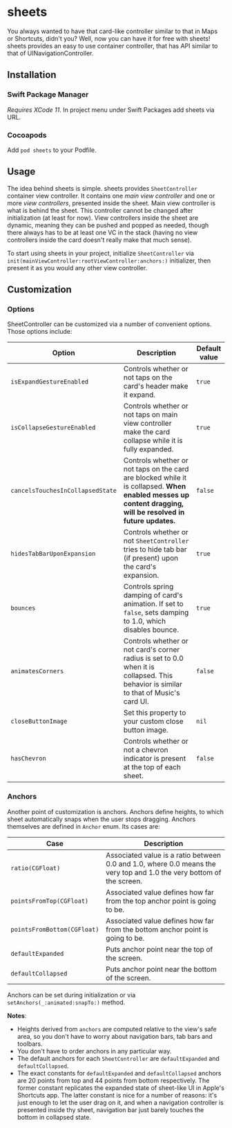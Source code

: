 # sheets

You always wanted to have that card-like controller similar to that in Maps or Shortcuts, didn't you? Well, now you can have it for free with sheets! sheets provides an easy to use container controller, that has API similar to that of UINavigationController. 

## Installation

### Swift Package Manager

_Requires XCode 11_. In project menu under Swift Packages add sheets via URL. 

### Cocoapods

Add `pod sheets` to your Podfile.

## Usage

The idea behind sheets is simple. sheets provides `SheetController` container view controller. It contains one _main view controller_ and one or more _view controllers_, presented inside the sheet. Main view controller is what is behind the sheet. This controller cannot be changed after initialization (at least for now). View controllers inside the sheet are dynamic, meaning they can be pushed and popped as needed, though there always has to be at least one VC in the stack (having no view controllers inside the card doesn't really make that much sense).

To start using sheets in your project, initialize `SheetController` via `init(mainViewController:rootViewController:anchors:)` initializer, then present it as you would any other view controller.

## Customization

### Options

SheetController can be customized via a number of convenient options. Those options include:

| Option | Description | Default value |
| --- | --- | --- |
| `isExpandGestureEnabled` | Controls whether or not taps on the card's header make it expand. | `true` |
| `isCollapseGestureEnabled` | Controls whether or not taps on main view controller make the card collapse while it is fully expanded. | `true` |
| `cancelsTouchesInCollapsedState` | Controls whether or not taps on the card are blocked while it is collapsed. **When enabled messes up content dragging, will be resolved in future updates.** | `false` |
| `hidesTabBarUponExpansion` | Controls whether or not `SheetController` tries to hide tab bar (if present) upon the card's expansion. | `true` |
| `bounces` | Controls spring damping of card's animation. If set to `false`, sets damping to 1.0, which disables bounce. | `true` |
| `animatesCorners` | Controls whether or not card's corner radius is set to 0.0 when it is collapsed. This behavior is similar to that of Music's card UI. | `false` |
| `closeButtonImage` | Set this property to your custom close button image. | `nil` |
| `hasChevron` | Controls whether or not a chevron indicator is present at the top of each sheet. | `false` |

### Anchors

Another point of customization is anchors. Anchors define heights, to which sheet automatically snaps when the user stops dragging. Anchors themselves are defined in `Anchor` enum. Its cases are:

| Case | Description |
| --- | --- |
| `ratio(CGFloat)` | Associated value is a ratio between 0.0 and 1.0, where 0.0 means the very top and 1.0 the very bottom of the screen. |
| `pointsFromTop(CGFloat)` | Associated value defines how far from the top anchor point is going to be. |
| `pointsFromBottom(CGFloat)` | Associated value defines how far from the bottom anchor point is going to be. |
| `defaultExpanded` | Puts anchor point near the top of the screen. |
| `defaultCollapsed` | Puts anchor point near the bottom of the screen. |

Anchors can be set during initialization or via `setAnchors(_:animated:snapTo:)` method.

**Notes**: 
* Heights derived from `anchors` are computed relative to the view's safe area, so you don't have to worry about navigation bars, tab bars and toolbars.
* You don't have to order anchors in any particular way.
* The default anchors for each `SheetController` are `defaultExpanded` and `defaultCollapsed`.
* The exact constants for `defaultExpanded` and `defaultCollapsed` anchors are 20 points from top and 44 points from bottom respectively. The former constant replicates the expanded state of sheet-like UI in Apple's Shortcuts app. The latter constant is nice for a number of reasons: it's just enough to let the user drag on it, and when a navigation controller is presented inside thу sheet, navigation bar just barely touches the bottom in collapsed state. 
